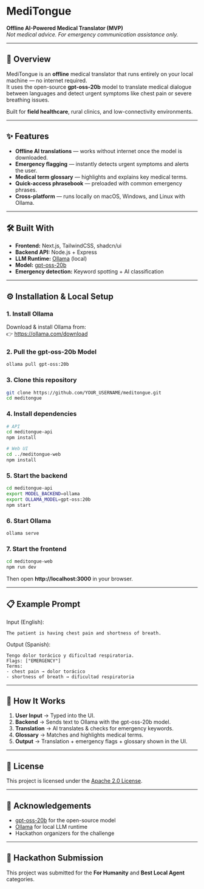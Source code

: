 # MediTongue

**Offline AI-Powered Medical Translator (MVP)**  
_Not medical advice. For emergency communication assistance only._

---

## 🚀 Overview
MediTongue is an **offline** medical translator that runs entirely on your local machine — no internet required.  
It uses the open-source **gpt-oss-20b** model to translate medical dialogue between languages and detect urgent symptoms like chest pain or severe breathing issues.

Built for **field healthcare**, rural clinics, and low-connectivity environments.

---

## ✨ Features
- **Offline AI translations** — works without internet once the model is downloaded.
- **Emergency flagging** — instantly detects urgent symptoms and alerts the user.
- **Medical term glossary** — highlights and explains key medical terms.
- **Quick-access phrasebook** — preloaded with common emergency phrases.
- **Cross-platform** — runs locally on macOS, Windows, and Linux with Ollama.

---

## 🛠 Built With
- **Frontend:** Next.js, TailwindCSS, shadcn/ui
- **Backend API:** Node.js + Express
- **LLM Runtime:** [Ollama](https://ollama.com/) (local)
- **Model:** [gpt-oss-20b](https://huggingface.co/openai/gpt-oss-20b)  
- **Emergency detection:** Keyword spotting + AI classification

---

## ⚙️ Installation & Local Setup

### 1. Install Ollama
Download & install Ollama from:  
👉 https://ollama.com/download

### 2. Pull the gpt-oss-20b Model
```bash
ollama pull gpt-oss:20b
```

### 3. Clone this repository
```bash
git clone https://github.com/YOUR_USERNAME/meditongue.git
cd meditongue
```

### 4. Install dependencies
```bash
# API
cd meditongue-api
npm install

# Web UI
cd ../meditongue-web
npm install
```

### 5. Start the backend
```bash
cd meditongue-api
export MODEL_BACKEND=ollama
export OLLAMA_MODEL=gpt-oss:20b
npm start
```

### 6. Start Ollama
```bash
ollama serve
```

### 7. Start the frontend
```bash
cd meditongue-web
npm run dev
```

Then open **http://localhost:3000** in your browser.

---

## 📋 Example Prompt
Input (English):  
```
The patient is having chest pain and shortness of breath.
```
Output (Spanish):  
```
Tengo dolor torácico y dificultad respiratoria.
Flags: ["EMERGENCY"]
Terms:
- chest pain → dolor torácico
- shortness of breath → dificultad respiratoria
```

---

## 🧠 How It Works
1. **User Input** → Typed into the UI.
2. **Backend** → Sends text to Ollama with the gpt-oss-20b model.
3. **Translation** → AI translates & checks for emergency keywords.
4. **Glossary** → Matches and highlights medical terms.
5. **Output** → Translation + emergency flags + glossary shown in the UI.

---

## 📜 License
This project is licensed under the [Apache 2.0 License](LICENSE).

---

## 🙌 Acknowledgements
- [gpt-oss-20b](https://huggingface.co/openai/gpt-oss-20b) for the open-source model
- [Ollama](https://ollama.com/) for local LLM runtime
- Hackathon organizers for the challenge

---

## 🔗 Hackathon Submission
This project was submitted for the **For Humanity** and **Best Local Agent** categories.  
